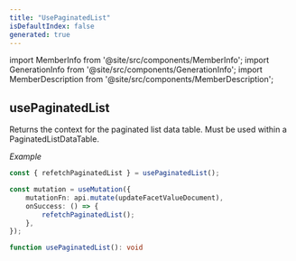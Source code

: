 ```yaml
---
title: "UsePaginatedList"
isDefaultIndex: false
generated: true
---
```

<!-- This file was generated from the Vendure source. Do not modify. Instead, re-run the "docs:build" script -->
import MemberInfo from '@site/src/components/MemberInfo';
import GenerationInfo from '@site/src/components/GenerationInfo';
import MemberDescription from '@site/src/components/MemberDescription';


## usePaginatedList

<GenerationInfo sourceFile="packages/dashboard/src/lib/components/shared/paginated-list-data-table.tsx" sourceLine="162" packageName="@vendure/dashboard" since="3.4.0" />

Returns the context for the paginated list data table. Must be used within a PaginatedListDataTable.

*Example*

```ts
const { refetchPaginatedList } = usePaginatedList();

const mutation = useMutation({
    mutationFn: api.mutate(updateFacetValueDocument),
    onSuccess: () => {
        refetchPaginatedList();
    },
});
```

```ts title="Signature"
function usePaginatedList(): void
```
